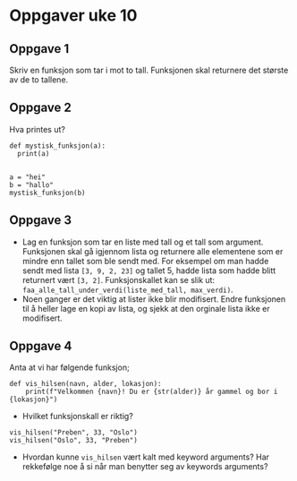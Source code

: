 # Oppgaver uke 10


## Oppgave 1
Skriv en funksjon som tar i mot to tall. Funksjonen skal returnere det største av de to tallene.

## Oppgave 2
Hva printes ut?

```
def mystisk_funksjon(a):
  print(a)
  
  
a = "hei"
b = "hallo"
mystisk_funksjon(b)
```

## Oppgave 3
* Lag en funksjon som tar en liste med tall og et tall som argument. Funksjonen skal gå igjennom lista og returnere alle elementene som er mindre enn tallet som ble sendt med. For eksempel om man hadde sendt med lista `[3, 9, 2, 23]` og tallet 5, hadde lista som hadde blitt returnert vært `[3, 2]`. Funksjonskallet kan se slik ut: 
```faa_alle_tall_under_verdi(liste_med_tall, max_verdi)```.
* Noen ganger er det viktig at lister ikke blir modifisert. Endre funksjonen til å heller lage en kopi av lista, og sjekk at den orginale lista ikke er modifisert.

## Oppgave 4
Anta at vi har følgende funksjon;

```
def vis_hilsen(navn, alder, lokasjon):
    print(f"Velkommen {navn}! Du er {str(alder)} år gammel og bor i {lokasjon}")
```

* Hvilket funksjonskall er riktig?
```
vis_hilsen("Preben", 33, "Oslo")
vis_hilsen("Oslo", 33, "Preben")
```
* Hvordan kunne `vis_hilsen` vært kalt med keyword arguments? Har rekkefølge noe å si når man benytter seg av keywords arguments?


